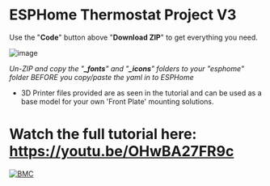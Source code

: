 # ESPHome Thermostat Project V3

Use the "**Code**" button above "**Download ZIP**" to get everything you need.

![image](https://user-images.githubusercontent.com/51385971/118730655-e501b480-b82f-11eb-8e3b-8b7ea86f9e68.png)

*Un-ZIP and copy the "**_fonts**" and "**_icons**" folders to your "esphome" folder BEFORE you copy/paste the yaml in to ESPHome*

* 3D Printer files provided are as seen in the tutorial and can be used as a base model for your own 'Front Plate' mounting solutions.

# Watch the full tutorial here: https://youtu.be/OHwBA27FR9c
[![BMC](https://www.buymeacoffee.com/assets/img/custom_images/white_img.png)](https://www.buymeacoffee.com/3ative)
